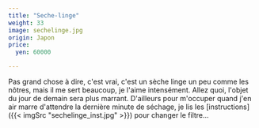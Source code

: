 ```yaml
---
title: "Seche-linge"
weight: 33
image: sechelinge.jpg
origin: Japon
price:
  yen: 60000

---
```


Pas grand chose à dire, c'est vrai, c'est un sèche linge un peu comme les nôtres, mais il me sert beaucoup, je l'aime intensément. Allez quoi, l'objet du jour de demain sera plus marrant. D'ailleurs pour m'occuper quand j'en air marre d'attendre la dernière minute de séchage, je lis les [instructions]({{< imgSrc "sechelinge_inst.jpg" >}}) pour changer le filtre...